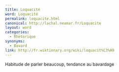 ```yaml
---
title: Loquacité
word: Loquacité
permalink: loquacite.html
canonical: http://lachal.neamar.fr/Loquacite
layout: word
categories:
  - Rhétorique
synonyms:
  - Bavard
link: http://fr.wiktionary.org/wiki/loquacit%C3%A9
---
```


Habitude de parler beaucoup, tendance au bavardage

